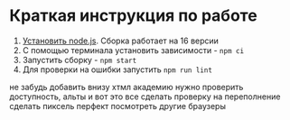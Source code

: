 # Краткая инструкция по работе

1. [Установить node.js](https://nodejs.org/download/release/latest-v16.x/). Сборка работает на 16 версии
2. С помощью терминала установить зависимости - `npm ci`
3. Запустить сборку - `npm start`
4. Для проверки на ошибки запустить `npm run lint`

не забудь добавить внизу хтмл академию
нужно проверить доступность, альты и вот это все
сделать проверку на переполнение
сделать пиксель перфект
посмотреть другие браузеры
